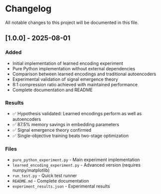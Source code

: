 # Changelog

All notable changes to this project will be documented in this file.

## [1.0.0] - 2025-08-01

### Added
- Initial implementation of learned encoding experiment
- Pure Python implementation without external dependencies
- Comparison between learned encodings and traditional autoencoders
- Experimental validation of signal emergence theory
- 8:1 compression ratio achieved with maintained performance
- Complete documentation and README

### Results
- ✅ Hypothesis validated: Learned encodings perform as well as autoencoders
- ✅ 87.5% memory savings in embedding parameters
- ✅ Signal emergence theory confirmed
- ✅ Single-objective training beats two-stage optimization

### Files
- `pure_python_experiment.py` - Main experiment implementation
- `learned_encoding_experiment.py` - Advanced version (requires numpy/matplotlib)
- `run_test.py` - Quick test runner
- `README.md` - Complete documentation
- `experiment_results.json` - Experimental results